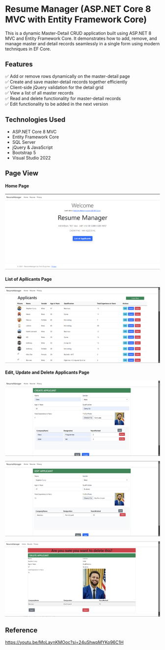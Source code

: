 ﻿# Resume Manager (ASP.NET Core 8 MVC with Entity Framework Core)
This is a dynamic Master-Detail CRUD application built using ASP.NET 8 MVC and Entity Framework Core. It demonstrates how to add, remove, and manage master and detail records seamlessly in a single form using modern techniques in EF Core.

## Features
✅ Add or remove rows dynamically on the master-detail page  
✅ Create and save master-detail records together efficiently  
✅ Client-side jQuery validation for the detail grid  
✅ View a list of all master records  
✅ Read and delete functionality for master-detail records  
✅ Edit functionality to be added in the next version  

## Technologies Used
- ASP.NET Core 8 MVC
- Entity Framework Core
- SQL Server
- jQuery & JavaScript
- Bootstrap 5
- Visual Studio 2022

## Page View
#### Home Page
![Home Page](screenshots/rm_home.png)

#### List of Apllicants Page
![Books Page](screenshots/applicants.png)


#### Edit, Update and Delete Applicants Page
![Create Book](screenshots/rm_create.png)

![Updaet Book ](screenshots/rm_edit.png)

![Delete Book](screenshots/rm_delete.png)

## Reference
https://youtu.be/MoLaynKMOoc?si=24uShwpMYKo96C1H

